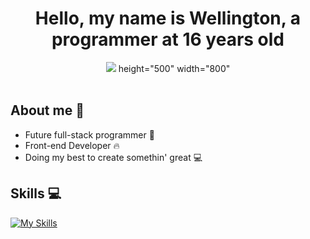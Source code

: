 <h1 align="center">Hello, my name is Wellington, a programmer at 16 years old </h1>

 <div align="center">
    <img src = "https://www.google.com/url?sa=i&url=https%3A%2F%2Fdribbble.com%2Ftags%2Fcafe-pixel-art&psig=AOvVaw2oZFEDk_lJKbegq1HuYVf2&ust=1740669227100000&source=images&cd=vfe&opi=89978449&ved=0CBQQjRxqFwoTCPCaiKnQ4YsDFQAAAAAdAAAAABAS">
     height="500"
     width="800"
     
  </div>
  
  
<div align="center">
 <br />
 <h2 align="left">About me 👀</h2>
 
 <div align="left">
   <ul>
      <li>Future full-stack programmer 💪</li>
      <li> Front-end Developer 🔥</li>
      <li>Doing my best to create somethin' great 💻</li>
   </ul>
   
   <h2 align="left">Skills 💻</h2>
   
   [![My Skills](https://skillicons.dev/icons?i=html,css,js,git,linux)](https://skillicons.dev)
   
</div>
